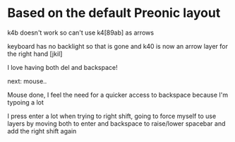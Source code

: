 # Based on the default Preonic layout

k4b doesn't work so can't use k4[89ab] as arrows

keyboard has no backlight so that is gone and k40 is now an arrow layer for the right hand [jkil]

I love having both del and backspace!

next: mouse..

Mouse done, I feel the need for a quicker access to backspace because I'm typoing a lot

I press enter a lot when trying to right shift, going to force myself to use layers by moving both to enter and backspace to raise/lower spacebar and add the right shift again
